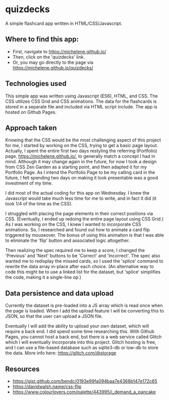 # quizdecks
A simple flashcard app written in HTML/CSS/Javascript.

## Where to find this app:
* First, navigate to https://michelene.github.io/
* Then, click on the 'quizdecks' link.
* Or, you may go directly to the page via https://michelene.github.io/quizdecks/


## Technologies used

This simple app was written using Javascript (ES6), HTML, and CSS.
The CSS utilizes CSS Grid and CSS animations.
The data for the flashcards is stored in a separate file and included via HTML script include.
The app is hosted on Github Pages.

## Approach taken
Knowing that the CSS would be the most challenging aspect of this project for me, I started by working on the CSS, trying to get a basic page layout. Actually, I spent the entire first two days restyling the referring (Portfolio) page, https://michelene.github.io/, to generally match a concept I had in mind. Although it may change again in the future, for now I took a design from CSS Zen Garden as a starting point, and then adapted it for my Portfolio Page. As I intend the Portfolio Page to be my calling card in the future, I felt spending two days on making it look presentable was a good investment of my time.

I did most of the actual coding for this app on Wednesday. I knew the Javascript would take much less time for me to write, and in fact it did (it took 1/4 of the time as the CSS).

I struggled with placing the page elements in their correct positions via CSS. (Eventually, I ended up redoing the entire page layout using CSS Grid.) As I was working on the CSS, I knew I wanted to incorporate CSS animations. So, I researched and found out how to animate a card flip triggered by mouseover. The bonus of using this animation is that I was able to eliminate the 'flip' button and associated logic altogether. 

Then realizing the spec required me to keep a score, I changed the 'Previous' and 'Next' buttons to be 'Correct' and 'Incorrect'. The spec also wanted me to redisplay the missed cards, so I used the 'splice' command to rewrite the data array in-place after each choice. (An alternative way to code this might be to use a linked list for the dataset, but 'splice' simplifies the code, making it a single-line op.)


## Data persistence and data upload
Currently the dataset is pre-loaded into a JS array which is read once when the page is loaded. When I add the upload feature I will be converting this to JSON, so that the user can upload a JSON file.

Eventually I will add the ability to upload your own dataset, which will require a back end. I did spend some time researching this. With Github Pages, you cannot host a back end, but there is a web service called Glitch which I will eventually incorporate into this project. Glitch hosting is free, and I can use a file-based database such as sqlite3-db or low-db to store the data. More info here:
https://glitch.com/@storage

## Resources
* https://gist.github.com/bendc/0193e99fa094baa7e4368b147e172c65
* https://davidwalsh.name/css-flip
* https://www.colourlovers.com/palette/443995/i_demand_a_pancake
